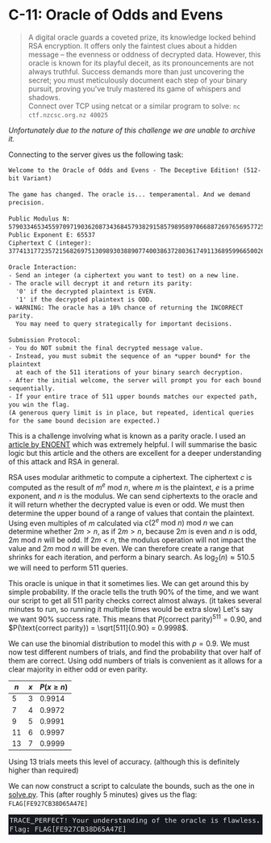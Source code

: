 # C-11: Oracle of Odds and Evens
> A digital oracle guards a coveted prize, its knowledge locked behind RSA encryption. It offers only the faintest clues about a hidden message – the evenness or oddness of decrypted data. However, this oracle is known for its playful deceit, as its pronouncements are not always truthful. Success demands more than just uncovering the secret; you must meticulously document each step of your binary pursuit, proving you've truly mastered its game of whispers and shadows.  
 Connect over TCP using netcat or a similar program to solve: `nc ctf.nzcsc.org.nz 40025`

*Unfortunately due to the nature of this challenge we are unable to archive it.*

Connecting to the server gives us the following task:
```
Welcome to the Oracle of Odds and Evens - The Deceptive Edition! (512-bit Variant)

The game has changed. The oracle is... temperamental. And we demand precision.

Public Modulus N: 5790334653455970971903620873436845793829158579895897066887269765695772559686113004662274698943115108890286490469235581376490897198019248877081523754458791
Public Exponent E: 65537
Ciphertext C (integer): 3774131772357215682697513098930388907740038637280361749113689599665002638364729930669248462231522898930869595442743730985378394146481866110093136625161785

Oracle Interaction:
- Send an integer (a ciphertext you want to test) on a new line.
- The oracle will decrypt it and return its parity:
  '0' if the decrypted plaintext is EVEN.
  '1' if the decrypted plaintext is ODD.
- WARNING: The oracle has a 10% chance of returning the INCORRECT parity.
  You may need to query strategically for important decisions.

Submission Protocol:
- You do NOT submit the final decrypted message value.
- Instead, you must submit the sequence of an *upper bound* for the plaintext
  at each of the 511 iterations of your binary search decryption.
- After the initial welcome, the server will prompt you for each bound sequentially.
- If your entire trace of 511 upper bounds matches our expected path, you win the flag.
(A generous query limit is in place, but repeated, identical queries for the same bound decision are expected.)
```
This is a challenge involving what is known as a parity oracle. I used an [article by ENOENT](https://bitsdeep.com/posts/attacking-rsa-for-fun-and-ctf-points-part-3/) which was extremely helpful. I will summarise the basic logic but this article and the others are excellent for a deeper understanding of this attack and RSA in general.

RSA uses modular arithmetic to compute a ciphertext. The ciphertext $c$ is computed as the result of $m^e \text{ mod } n$, where $m$ is the plaintext, $e$ is a prime exponent, and $n$ is the modulus. We can send ciphertexts to the oracle and it will return whether the decrypted value is even or odd.
We must then determine the upper bound of a range of values that contain the plaintext.
Using even multiples of $m$ calculated via $c (2^e \text{ mod }n) \text{ mod } n$ we can determine whether $2m>n$, as if $2m>n$, because $2m$ is even and $n$ is odd, $2m \text{ mod } n$ will be odd. If $2m < n$, the modulus operation will not impact the value and $2m \text{ mod } n$ will be even. We can therefore create a range that shrinks for each iteration, and perform a binary search. As $\log_2(n) \approx 510.5$ we will need to perform 511 queries.

This oracle is unique in that it sometimes lies. We can get around this by simple probability. If the oracle tells the truth 90% of the time, and we want our script to get all 511 parity checks correct almost always. (it takes several minutes to run, so running it multiple times would be extra slow) Let's say we want 90% success rate. This means that $P(\text{correct parity})^{511} = 0.90$, and $P(\text{correct parity}) = \sqrt[511]{0.90} = 0.9998$.

We can use the binomial distribution to model this with $p=0.9$. We must now test different numbers of trials, and find the probability that over half of them are correct.
Using odd numbers of trials is convenient as it allows for a clear majority in either odd or even parity.

| $n$ | $x$ | $P(x\ge n)$ |
| --- | --- | ----------- |
| 5   | 3   | 0.9914      |
| 7   | 4   | 0.9972      |
| 9   | 5   | 0.9991      |
| 11  | 6   | 0.9997      |
| 13  | 7   | 0.9999      |

Using 13 trials meets this level of accuracy. (although this is definitely higher than required)

We can now construct a script to calculate the bounds, such as the one in [solve.py](solve.py).
This (after roughly 5 minutes) gives us the flag: `FLAG[FE927CB38D65A47E]`

![A screenshot of the app successfully running, and giving the flag.](flag.png)